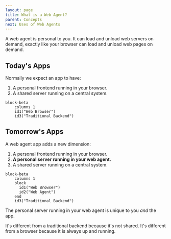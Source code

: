 ```yaml
---
layout: page
title: What is a Web Agent?
parent: Concepts
next: Uses of Web Agents
---
```

A web agent is personal to you. It can load and unload web servers
on demand, exactly like your browser can load and unload web pages on demand.

## Today's Apps
Normally we expect an app to have:

1. A personal frontend running in your browser.
2. A shared server running on a central system.

```mermaid
block-beta
    columns 1
    id1("Web Browser")
    id3("Traditional Backend")
```

## Tomorrow's Apps
A web agent app adds a new dimension:

1. A personal frontend running in your browser.
2. **A personal server running in your web agent.**
3. A shared server running on a central system.

```mermaid
block-beta
    columns 1
    block
      id1("Web Browser")
      id2("Web Agent")
    end
    id3("Traditional Backend")
```

The personal server running in your web agent is unique to you _and_ the app.

It's different from a traditional backend because it's not shared.
It's different from a browser because it is always up and running.
